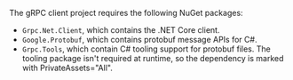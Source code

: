 The gRPC client project requires the following NuGet packages:

- `Grpc.Net.Client`, which contains the .NET Core client.
- `Google.Protobuf`, which contains protobuf message APIs for C#.
- `Grpc.Tools`, which contain C# tooling support for protobuf files. The tooling package isn't required at runtime, so the dependency is marked with PrivateAssets="All".